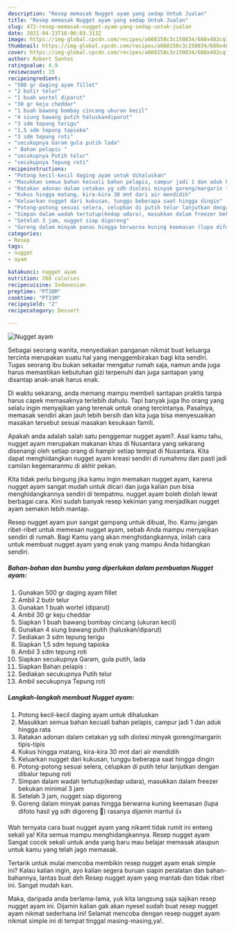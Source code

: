 ```yaml
---
description: "Resep memasak Nugget ayam yang sedap Untuk Jualan"
title: "Resep memasak Nugget ayam yang sedap Untuk Jualan"
slug: 472-resep-memasak-nugget-ayam-yang-sedap-untuk-jualan
date: 2021-04-23T16:06:03.313Z
image: https://img-global.cpcdn.com/recipes/a668158c3c150834/680x482cq70/nugget-ayam-foto-resep-utama.jpg
thumbnail: https://img-global.cpcdn.com/recipes/a668158c3c150834/680x482cq70/nugget-ayam-foto-resep-utama.jpg
cover: https://img-global.cpcdn.com/recipes/a668158c3c150834/680x482cq70/nugget-ayam-foto-resep-utama.jpg
author: Robert Santos
ratingvalue: 4.9
reviewcount: 15
recipeingredient:
- "500 gr daging ayam fillet"
- "2 butir telur"
- "1 buah wortel diparut"
- "30 gr keju cheddar"
- "1 buah bawang bombay cincang ukuran kecil"
- "4 siung bawang putih haluskandiparut"
- "3 sdm tepung terigu"
- "1,5 sdm tepung tapioka"
- "3 sdm tepung roti"
- "secukupnya Garam gula putih lada"
- " Bahan pelapis "
- "secukupnya Putih telur"
- "secukupnya Tepung roti"
recipeinstructions:
- "Potong kecil-kecil daging ayam untuk dihaluskan"
- "Masukkan semua bahan kecuali bahan pelapis, campur jadi 1 dan aduk hingga rata"
- "Ratakan adonan dalam cetakan yg sdh diolesi minyak goreng/margarin tipis-tipis"
- "Kukus hingga matang, kira-kira 30 mnt dari air mendidih"
- "Keluarkan nugget dari kukusan, tunggu beberapa saat hingga dingin"
- "Potong-potong sesuai selera, celupkan di putih telur lanjutkan dengan dibalur tepung roti"
- "Simpan dalam wadah tertutup(kedap udara), masukkan dalam freezer bekukan minimal 3 jam"
- "Setelah 3 jam, nugget siap digoreng"
- "Goreng dalam minyak panas hingga berwarna kuning keemasan (lupa difoto hasil yg sdh digoreng 🤭) rasanya dijamin mantul 👍"
categories:
- Resep
tags:
- nugget
- ayam

katakunci: nugget ayam 
nutrition: 268 calories
recipecuisine: Indonesian
preptime: "PT38M"
cooktime: "PT33M"
recipeyield: "2"
recipecategory: Dessert

---
```



![Nugget ayam](https://img-global.cpcdn.com/recipes/a668158c3c150834/680x482cq70/nugget-ayam-foto-resep-utama.jpg)

Sebagai seorang wanita, menyediakan panganan nikmat buat keluarga tercinta merupakan suatu hal yang menggembirakan bagi kita sendiri. Tugas seorang ibu bukan sekadar mengatur rumah saja, namun anda juga harus memastikan kebutuhan gizi terpenuhi dan juga santapan yang disantap anak-anak harus enak.

Di waktu  sekarang, anda memang mampu membeli santapan praktis tanpa harus capek memasaknya terlebih dahulu. Tapi banyak juga lho orang yang selalu ingin menyajikan yang terenak untuk orang tercintanya. Pasalnya, memasak sendiri akan jauh lebih bersih dan kita juga bisa menyesuaikan masakan tersebut sesuai masakan kesukaan famili. 



Apakah anda adalah salah satu penggemar nugget ayam?. Asal kamu tahu, nugget ayam merupakan makanan khas di Nusantara yang sekarang disenangi oleh setiap orang di hampir setiap tempat di Nusantara. Kita dapat menghidangkan nugget ayam kreasi sendiri di rumahmu dan pasti jadi camilan kegemaranmu di akhir pekan.

Kita tidak perlu bingung jika kamu ingin memakan nugget ayam, karena nugget ayam sangat mudah untuk dicari dan juga kalian pun bisa menghidangkannya sendiri di tempatmu. nugget ayam boleh diolah lewat berbagai cara. Kini sudah banyak resep kekinian yang menjadikan nugget ayam semakin lebih mantap.

Resep nugget ayam pun sangat gampang untuk dibuat, lho. Kamu jangan ribet-ribet untuk memesan nugget ayam, sebab Anda mampu menyajikan sendiri di rumah. Bagi Kamu yang akan menghidangkannya, inilah cara untuk membuat nugget ayam yang enak yang mampu Anda hidangkan sendiri.

<!--inarticleads1-->

##### Bahan-bahan dan bumbu yang diperlukan dalam pembuatan Nugget ayam:

1. Gunakan 500 gr daging ayam fillet
1. Ambil 2 butir telur
1. Gunakan 1 buah wortel (diparut)
1. Ambil 30 gr keju cheddar
1. Siapkan 1 buah bawang bombay cincang (ukuran kecil)
1. Gunakan 4 siung bawang putih (haluskan/diparut)
1. Sediakan 3 sdm tepung terigu
1. Siapkan 1,5 sdm tepung tapioka
1. Ambil 3 sdm tepung roti
1. Siapkan secukupnya Garam, gula putih, lada
1. Siapkan  Bahan pelapis :
1. Sediakan secukupnya Putih telur
1. Ambil secukupnya Tepung roti




<!--inarticleads2-->

##### Langkah-langkah membuat Nugget ayam:

1. Potong kecil-kecil daging ayam untuk dihaluskan
1. Masukkan semua bahan kecuali bahan pelapis, campur jadi 1 dan aduk hingga rata
1. Ratakan adonan dalam cetakan yg sdh diolesi minyak goreng/margarin tipis-tipis
1. Kukus hingga matang, kira-kira 30 mnt dari air mendidih
1. Keluarkan nugget dari kukusan, tunggu beberapa saat hingga dingin
1. Potong-potong sesuai selera, celupkan di putih telur lanjutkan dengan dibalur tepung roti
1. Simpan dalam wadah tertutup(kedap udara), masukkan dalam freezer bekukan minimal 3 jam
1. Setelah 3 jam, nugget siap digoreng
1. Goreng dalam minyak panas hingga berwarna kuning keemasan (lupa difoto hasil yg sdh digoreng 🤭) rasanya dijamin mantul 👍




Wah ternyata cara buat nugget ayam yang nikamt tidak rumit ini enteng sekali ya! Kita semua mampu menghidangkannya. Resep nugget ayam Sangat cocok sekali untuk anda yang baru mau belajar memasak ataupun untuk kamu yang telah jago memasak.

Tertarik untuk mulai mencoba membikin resep nugget ayam enak simple ini? Kalau kalian ingin, ayo kalian segera buruan siapin peralatan dan bahan-bahannya, lantas buat deh Resep nugget ayam yang mantab dan tidak ribet ini. Sangat mudah kan. 

Maka, daripada anda berlama-lama, yuk kita langsung saja sajikan resep nugget ayam ini. Dijamin kalian gak akan nyesel sudah buat resep nugget ayam nikmat sederhana ini! Selamat mencoba dengan resep nugget ayam nikmat simple ini di tempat tinggal masing-masing,ya!.

